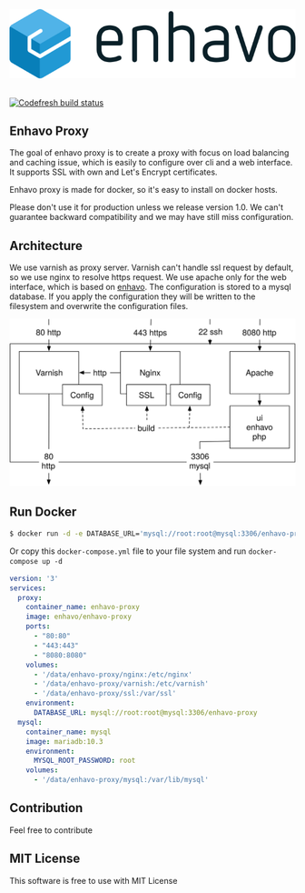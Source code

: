 ![alt text](assets/enhavo/images/enhavo.svg "enhavo")
<br/>
<br/>

[![Codefresh build status]( https://g.codefresh.io/api/badges/pipeline/gseidel/enhavo%2Fenhavo-proxy%2Fenhavo-proxy?branch=master&key=eyJhbGciOiJIUzI1NiJ9.NTc1NDUyMGIxYzM4NTEwNjAwNGEyZTY2.RbWknXC4TuKWUQAIUS0T0bxOdhV6r-W3gC54Ki5f8Xc&type=cf-1)]( https://g.codefresh.io/pipelines/enhavo-proxy/builds?repoOwner=enhavo&repoName=enhavo-proxy&serviceName=enhavo%2Fenhavo-proxy&filter=trigger:build~Build;branch:master;pipeline:5d5bc5ee909a33c825cc878c~enhavo-proxy)

Enhavo Proxy
------------

The goal of enhavo proxy is to create a proxy with focus on load balancing and caching issue, which is easily to configure
over cli and a web interface. It supports SSL with own and Let's Encrypt certificates.

Enhavo proxy is made for docker, so it's easy to install on docker hosts.

Please don't use it for production unless we release version 1.0. We can't guarantee backward compatibility and we may
have still miss configuration.

Architecture
------------

We use varnish as proxy server. Varnish can't handle ssl request by default, so we use nginx to resolve https request.
We use apache only for the web interface, which is based on [enhavo](https://github.com/enhavo/enhavo).
The configuration is stored to a mysql database. If you apply the configuration they will be written to the filesystem and overwrite the configuration
files.

![alt text](assets/enhavo/images/architecture.svg "enhavo-proxy")


Run Docker
----------

```bash
$ docker run -d -e DATABASE_URL='mysql://root:root@mysql:3306/enhavo-proxy' --link 'mysql:mysql' -p '80:80' -p '443:443' -p '8080:8080'  enhavo/enhavo-proxy
```

Or copy this `docker-compose.yml` file to your file system and run `docker-compose up -d`  

```yaml
version: '3'
services:
  proxy:
    container_name: enhavo-proxy
    image: enhavo/enhavo-proxy
    ports:
      - "80:80"
      - "443:443"
      - "8080:8080"
    volumes:
      - '/data/enhavo-proxy/nginx:/etc/nginx'
      - '/data/enhavo-proxy/varnish:/etc/varnish'
      - '/data/enhavo-proxy/ssl:/var/ssl'
    environment:
      DATABASE_URL: mysql://root:root@mysql:3306/enhavo-proxy
  mysql:
    container_name: mysql
    image: mariadb:10.3
    environment:
      MYSQL_ROOT_PASSWORD: root
    volumes:
      - '/data/enhavo-proxy/mysql:/var/lib/mysql'
```

Contribution
------------

Feel free to contribute

MIT License
-----------

This software is free to use with MIT License